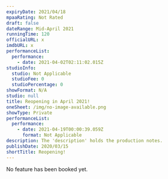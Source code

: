 ```yaml
---
expiryDate: 2021/04/18
mpaaRating: Not Rated
draft: false
dateRange: Mid-April 2021
runningTime: 120
officialURL: x
imdbURL: x
performanceList:
  performance:
    - date: 2021-04-02T02:11:02.015Z
studioInfo:
  studio: Not Applicable
  studioFee: 0
  studioPercentage: 0
showFormat: N/A
studio: null
title: Reopening in April 2021!
oneSheet: /img/no-image-available.png
showType: Private
performanceList:
  performance:
    - date: 2021-04-19T00:00:39.059Z
      format: Not Applicable
description: The 'description' holds the production notes.
publishDate: 2020/03/15
shortTitle: Reopening!
---
```

No feature has been booked yet.
